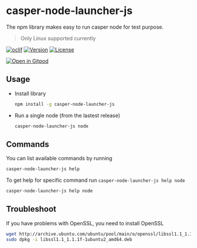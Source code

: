 # casper-node-launcher-js

The npm library makes easy to run casper node for test purpose.

> Only Linux supported currently

[![oclif](https://img.shields.io/badge/cli-oclif-brightgreen.svg)](https://oclif.io)
[![Version](https://img.shields.io/npm/v/oclif-hello-world.svg)](https://npmjs.org/package/oclif-hello-world)
[![License](https://img.shields.io/npm/l/oclif-hello-world.svg)](https://github.com/casper-network/casper-node-launcher/blob/main/package.json)

[![Open in Gitpod](https://gitpod.io/button/open-in-gitpod.svg)](https://gitpod.io/from-referrer/)

## Usage

- Install library

  ```sh
  npm install -g casper-node-launcher-js
  ```

- Run a single node (from the lastest release)

  ```sh
  casper-node-launcher-js node
  ```

## Commands

You can list available commands by running

```sh
casper-node-launcher-js help
```

To get help for specific command run `casper-node-launcher-js help node`

```sh
casper-node-launcher-js help node
```

## Troubleshoot

If you have problems with OpenSSL, you need to install OpenSSL

```sh
wget http://archive.ubuntu.com/ubuntu/pool/main/o/openssl/libssl1.1_1.1.1f-1ubuntu2_amd64.deb # make sure library is compatible with your os.
sudo dpkg -i libssl1.1_1.1.1f-1ubuntu2_amd64.deb
```
